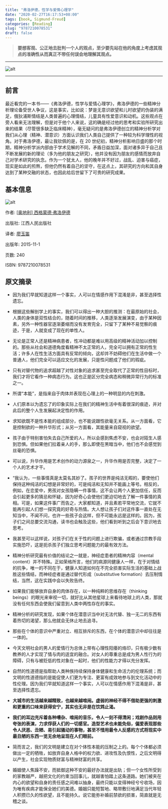 ```yaml
---
title: "弗洛伊德，性学与爱情心理学"
date: "2020-02-27T16:17:53+08:00"
tags: [book, Sigmund·Freud]
categories: [Reading]
slug: "9787210078531"
draft: false
---
```


> **要想客观、公正地去批判一个人的观点，至少要先站在他的角度上考虑其观点的准确性从而真正不带任何误会地理解其观点。**

---

![alt](https://dawnblog-1300625500.cos.ap-guangzhou.myqcloud.com/images/20200227164632.jpg "Sigmund Freud")

---

## 前言

最近看完的一本书——《弗洛伊德，性学与爱情心理学》，弗洛伊德的一些精神分析理论备受世人争议，这是事实，比如说：梦是无意识欲望和儿时欲望的伪装的满足，俄狄浦斯情结是人类普遍的心理情结，儿童具有性爱意识和动机。这些观点在旁人看来无法理解，但是对于他个人来说，这的确是经过他的思考和实验所研究出来的结果（尽管很多缺乏临床精神），毫无疑问的是弗洛伊德创立的精神分析学对我们从心理（精神、潜意识）方面认识我们人类自己提供了一种较为科学理性的视角。对于弗洛伊德，最让我钦佩的是，在 20 世纪初，精神分析影响日盛的那个时期，精神分析学派内部由于学术见解的不同，矛盾日益加深，面对诸多异于自己且不断发展的新的理论（多为他的朋友之研究），他并没有因为朋友的感情而放弃自己对学术研究的执念。作为一个犹太人，他的晚年并不好过，战乱、迫害与癌症，现实是如此的煎熬，但他仍然有着自己的坚守，在这点上，其研究的方向和其自身达到了某种交融的状态，也因此给后世留下了可贵的研究成果。

## 基本信息

![alt](https://dawnblog-1300625500.cos.ap-guangzhou.myqcloud.com/images/20200227165809.jpg "书本封面")

作者: [[奥地利\] 西格蒙德·弗洛伊德](https://book.douban.com/author/191817/)

出版社: 江西人民出版社

译者: [廖玉笛](https://book.douban.com/search/廖玉笛)

出版年: 2015-11-1

页数: 240

ISBN: 9787210078531

## 原文摘录

- 因为我们早就知道这样一个事实，人可以在情感作用下混淆是非，甚至选择性遗忘。

- 根据这些解剖学上的事实，我们可以得出一种大胆的推测：在最原始的社会，人类的身体是双性结合的，随着时间的推移，人类逐渐发展演变，由于某种因素，另外一种性器官逐渐萎缩而没有发育完全，只留下了某种不易觉察的痕迹，于是，人就变成了现在的单性人。

- 无论是正常人还是精神病患者，性冲动都是难以用高级的精神活动加以控制的。那些从社会和道德角度看精神不太正常的人，完全可以拥有正常的性生活；许多人在性生活方面具有反常的倾向，这却并不妨碍他们在生活中做一个普通人，他们完全可以适应文化的发展，只是性问题成了他们的瑕疵。

- 只有对替代物的追求超越了对性对象的追求甚至完全取代了正常的性目标时，我们才将它看作一种病态行为。这也正是区分完全病态和稍微异常行为的标准之一。

- 所谓“本能”，是指来自于肉体并表现在心理上的一种明显的内在刺激。

- 人们原本以为遗忘了的印象实际上在我们的精神生活中有着很深的痕迹，并对此后的整个人生发展起决定性的作用。

- 求知欲既不是性本能的组成部分，也不能说跟性欲毫无关系。从一方面看，它是控制欲的一种升华形式；从另一方面看，其能量来自窥视的欲望。

- 孩子由于特别害怕失去自己所爱的人，所以会感到焦虑不安，也会对陌生人感到恐惧。但如果他们拉着亲人的手，那么即使在黑暗当中，他们也不会感觉到丝毫的恐惧。

- 可以说，升华作用是艺术创作的动力源泉之一，升华作用是否完整，决定了一个人的艺术才干。

- “我认为，一些事情真是太莫名其妙了。孩子的世界是纯洁无暇的，要使他们保持这种纯洁的幻想是非常好的，可是纯洁和无知并不能画上等号。相反的，例如，在恋爱中，男孩对女孩隐瞒一件事情，这不会让两个人更加信任，反而会引起更多的猜忌和怀疑，因为好奇心会使他们更迫切地去了解一件事情的真相。可是，如果这件事广而告之，大家都知道，并且素若平常地交流，它就不能再引起人们想一探究竟的好奇与热情。大人想让孩子们对这件事一直处在无知当中，不闻不问，也许一些孩子会这样，但不可能永远是这样的。因为，孩子们之间总要交流沟通，读书也会触及这些，他们看到听到之后会下意识地去思考。

- 我甚至可以这样说，对孩子们在关于性的问题上进行欺骗，或者通过宗教手段实施恐吓，这是扼杀孩子们独立思考问题能力的最有效方法。

- 精神分析研究最有价值的结论之一就是，神经症患者的精神内容（mental content）并不特殊。正如荣格所言，他们的病源同健康人一样，在于对情结的抗争，唯一的不同在于，健康人知道如何在不完全损害实际生活的基础上战胜这些情结，而神经症者是通过替代形成（substitutive formation）去压制情结，当然，这在实践中会以失败告终。

- 如果我们能够放弃自身的肉体存在，以一种纯粹的思维存在（thinking beings）的眼光来审视一切，就好比从其他星球上来看待地球上的人类，那就没有任何东西会使我们留意到人类中两性存在的事实。

- 精神分析的研究发现，如果个体在潜意识当中对无法代替、独一无二的东西有着热切的渴望，那么他就会无休止地去追寻。

- 那些在个体的意识中严重对立、相互排斥的东西，在个体的潜意识中却往往是一体的。

- 今天文明社会的男人的爱情行为总体上带有心理性阳痿的烙印，只有极少数有教养的人才实现了情与肉的适宜的融合。对女人的尊重总是成为男人性行为的障碍，只有与被贬低的性对象在一起时，他们的性能力才得以充分发挥。

- 自然的性道德是指帮助人类种族持续保持身体健康和生命活力的伦理系统；而文明的性道德指的是能促使人们更为专注、更富有成效地参与到文化活动中的性伦理。因为我们早就知道这样一个事实，人可以在情感作用下混淆是非，甚至选择性遗忘。

- **大城市的生活越来越精致，也越来越喧闹。虚弱的神经不得不借助更强的刺激和更重的口味来获得安宁，其实也无非是在饮鸩止渴。**

- **我们的耳边充斥着各种嘈杂、喧闹的音乐，令人一刻不得清闲；戏剧作品则用夸张的表演，力求俘获人们的一切感官。造型艺术也未能免俗，偏爱表现那些令人厌恶、丑陋、易引起骚动的事物，甚至不惜用最令人反感的方式将现实中最丑陋的东西一览无余地呈现在人们眼前。**

- 简而言之，我们的文明是建立在对个体性本能的压制之上的。每个个体都必须做出一定的牺牲，如放弃自身人格中的权力欲、进攻性及仇恨性，之后文明得以产生，社会实现物质财富与精神财富的共享。

- 婚姻使人焦躁不安，而抵御这种不安的最好办法就是出轨；但一个女性所受到的家教越严，越把文化的约束当回事儿，就越害怕踏上这条道路。她们被夹在内心的欲望和自身的责任感之间难以抽身，最终只能以变得神经兮兮收场，因为唯有疾病才能保全她们的美德。婚姻只能短暂地、略带敷衍地满足当代年轻人积攒已久的性欲望，且不能持久。说它能弥补婚前禁欲的损害，简直就是无稽之谈。


